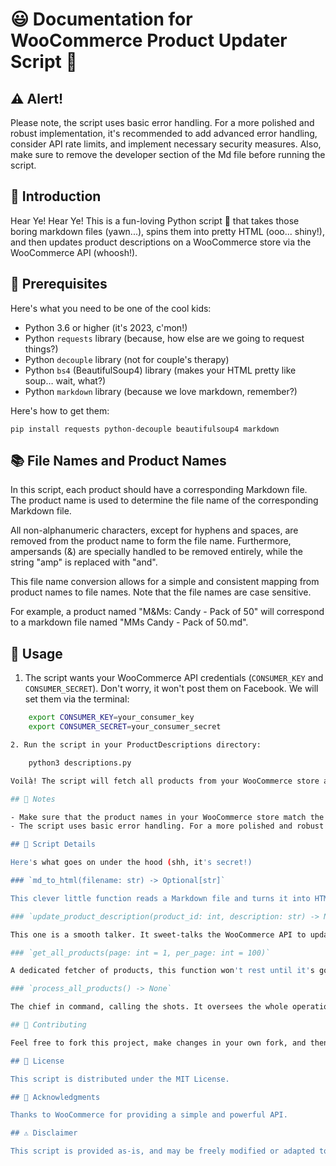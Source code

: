 # 😃 Documentation for WooCommerce Product Updater Script 🚀

## ⚠️ Alert!

Please note, the script uses basic error handling. For a more polished and robust implementation, it's recommended to add advanced error handling, consider API rate limits, and implement necessary security measures. Also, make sure to remove the developer section of the Md file before running the script.

## 🎯 Introduction

Hear Ye! Hear Ye! This is a fun-loving Python script 🐍 that takes those boring markdown files (yawn...), spins them into pretty HTML (ooo... shiny!), and then updates product descriptions on a WooCommerce store via the WooCommerce API (whoosh!).

## 🔨 Prerequisites

Here's what you need to be one of the cool kids:

- Python 3.6 or higher (it's 2023, c'mon!)
- Python `requests` library (because, how else are we going to request things?)
- Python `decouple` library (not for couple's therapy)
- Python `bs4` (BeautifulSoup4) library (makes your HTML pretty like soup… wait, what?)
- Python `markdown` library (because we love markdown, remember?)

Here's how to get them:

    pip install requests python-decouple beautifulsoup4 markdown

## 📚 File Names and Product Names

In this script, each product should have a corresponding Markdown file. The product name is used to determine the file name of the corresponding Markdown file. 

All non-alphanumeric characters, except for hyphens and spaces, are removed from the product name to form the file name. Furthermore, ampersands (&) are specially handled to be removed entirely, while the string "amp" is replaced with "and". 

This file name conversion allows for a simple and consistent mapping from product names to file names. Note that the file names are case sensitive.

For example, a product named "M&Ms: Candy - Pack of 50" will correspond to a markdown file named "MMs Candy - Pack of 50.md".

## 🚦 Usage

1. The script wants your WooCommerce API credentials (`CONSUMER_KEY` and `CONSUMER_SECRET`). Don't worry, it won't post them on Facebook. We will set them via the terminal:

```bash
    export CONSUMER_KEY=your_consumer_key
    export CONSUMER_SECRET=your_consumer_secret

2. Run the script in your ProductDescriptions directory:

    python3 descriptions.py

Voilà! The script will fetch all products from your WooCommerce store and effortlessly update their descriptions based on the corresponding Markdown files. 📝✨

## 📌 Notes

- Make sure that the product names in your WooCommerce store match the Markdown file names.
- The script uses basic error handling. For a more polished and robust implementation, it's recommended to add advanced error handling, consider API rate limits, and implement necessary security measures.

## 🧩 Script Details

Here's what goes on under the hood (shh, it's secret!)

### `md_to_html(filename: str) -> Optional[str]`

This clever little function reads a Markdown file and turns it into HTML. It's kind of like magic, but with more BeautifulSoup.

### `update_product_description(product_id: int, description: str) -> None`

This one is a smooth talker. It sweet-talks the WooCommerce API to update your product description.

### `get_all_products(page: int = 1, per_page: int = 100)`

A dedicated fetcher of products, this function won't rest until it's got them all!

### `process_all_products() -> None`

The chief in command, calling the shots. It oversees the whole operation from turning Markdown into HTML to updating the product descriptions.

## 👬 Contributing

Feel free to fork this project, make changes in your own fork, and then issue Pull Requests back for review. We appreciate any contributions, whether they're feature requests, improvements, or bug fixes.

## 📃 License

This script is distributed under the MIT License. 

## 👏 Acknowledgments

Thanks to WooCommerce for providing a simple and powerful API.

## ⚠️ Disclaimer

This script is provided as-is, and may be freely modified or adapted to fit specific needs. It comes without any warranty, express or implied.

